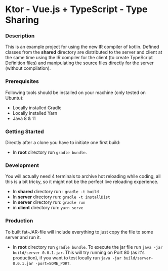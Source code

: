 # Ktor - Vue.js + TypeScript - Type Sharing

### Description
This is an example project for using the new IR compiler of kotlin. Defined classes
from the <b>shared</b> directory are distributed to the server and client at the same time using the IR compiler for the client (to create TypeScript Definition files)
and manipulating the source files directly for the server (without compilation).

### Prerequisites
Following tools should be installed on your machine (only tested on Ubuntu):
- Locally installed Gradle
- Locally installed Yarn
- Java 8 & 11

### Getting Started
Directly after a clone you have to initiate one first build:
- In <b>root</b> directory run `gradle bundle`.

### Development

You will actually need 4 terminals to archive hot reloading while coding, all this is a bit tricky, so it might not be the perfect live reloading experience.

- In <b>shared</b> directory run : `gradle -t build`
- In <b>server</b> directory run: `gradle -t installDist`
- In <b>server</b> directory run: `gradle run`
- in <b>client</b> directory run: `yarn serve`

### Production
To built fat-JAR-file will include everything to just copy the file to some server and run it.
-  In <b>root</b> directory run `gradle bundle`.
To execute the jar file run `java -jar build/server-0.0.1.jar`. This will try running on Port 80 (as it's production),
  if you want to test locally run `java -jar build/server-0.0.1.jar -port=SOME_PORT`. 